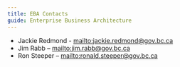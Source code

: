 ```yaml
---
title: EBA Contacts
guide: Enterprise Business Architecture
---
```


* Jackie Redmond - <mailto:jackie.redmond@gov.bc.ca>
* Jim Rabb – <mailto:jim.rabb@gov.bc.ca>
* Ron Steeper – <mailto:ronald.steeper@gov.bc.ca>
